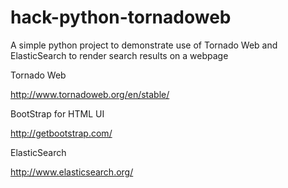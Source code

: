 # hack-python-tornadoweb

A simple python project to demonstrate use of Tornado Web and ElasticSearch to render search results on a webpage 

Tornado Web

http://www.tornadoweb.org/en/stable/

BootStrap for HTML UI

http://getbootstrap.com/

ElasticSearch

http://www.elasticsearch.org/

